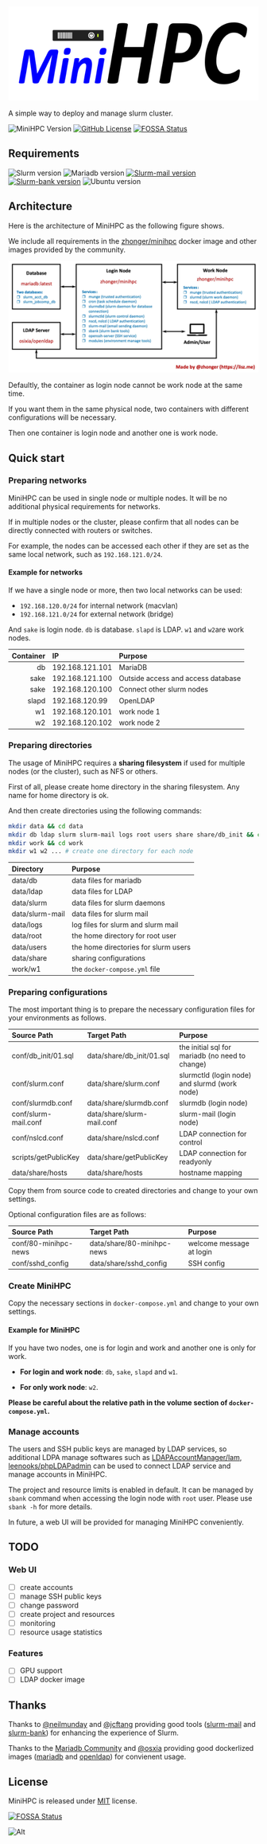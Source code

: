 
![MiniHPC logo](web/icons/minihpc.svg)

A simple way to deploy and manage slurm cluster.

![MiniHPC Version](https://img.shields.io/badge/MiniHPC-v1.0.0-blue)
[![GitHub License](https://img.shields.io/github/license/zhonger/MiniHPC)](https://github.com/zhonger/MiniHPC/blob/main/LICENSE)
[![FOSSA Status](https://app.fossa.com/api/projects/git%2Bgithub.com%2Fzhonger%2FMiniHPC.svg?type=shield&issueType=license)](https://app.fossa.com/projects/git%2Bgithub.com%2Fzhonger%2FMiniHPC?ref=badge_shield&issueType=license)

## Requirements

![Slurm version](https://img.shields.io/badge/Slurm-v23.11.2-blue)
![Mariadb version](https://img.shields.io/badge/Mariadb-v11.0.2-blue)
[![Slurm-mail version](https://img.shields.io/badge/Slurm_mail-v4.22-blue)](https://github.com/neilmunday/slurm-mail)
[![Slurm-bank version](https://img.shields.io/badge/Slurm_bank-modified_v1.1.1.2-blue)](https://github.com/zhonger/slurm-bank)
![Ubuntu version](https://img.shields.io/badge/Ubuntu-24.04_(noble)-blue)

## Architecture

Here is the architecture of MiniHPC as the following figure shows.

We include all requirements in the [zhonger/minihpc](https://hub.docker.com/r/zhonger/minihpc) docker image and other images provided by the community.

![The architecture](images/design.webp)

Defaultly, the container as login node cannot be work node at the same time.

If you want them in the same physical node, two containers with different configurations will be necessary.

Then one container is login node and another one is work node.

## Quick start

### Preparing networks

MiniHPC can be used in single node or multiple nodes. It will be no additional physical requirements for networks.

If in multiple nodes or the cluster, please confirm that all nodes can be directly connected with routers or switches.

For example, the nodes can be accessed each other if they are set as the same local network, such as `192.168.121.0/24`.

#### Example for networks

If we have a single node or more, then two local networks can be used:

- `192.168.120.0/24` for internal network (macvlan)
- `192.168.121.0/24` for external network (bridge)

And `sake` is login node. `db` is database. `slapd` is LDAP. `w1` and `w2`are work nodes.

| Container | IP | Purpose |
| --: | :-- | :-- |
| db | 192.168.121.101 | MariaDB |
| sake | 192.168.121.100 | Outside access and access database |
| sake | 192.168.120.100 | Connect other slurm nodes |
| slapd | 192.168.120.99 | OpenLDAP |
| w1 | 192.168.120.101 | work node 1 |
| w2 | 192.168.120.102 | work node 2 |

### Preparing directories

The usage of MiniHPC requires a **sharing filesystem** if used for multiple nodes (or the cluster), such as NFS or others.

First of all, please create home directory in the sharing filesystem. Any name for home directory is ok.

And then create directories using the following commands:

```bash
mkdir data && cd data
mkdir db ldap slurm slurm-mail logs root users share share/db_init && cd ../
mkdir work && cd work
mkdir w1 w2 ... # create one directory for each node
```

| Directory | Purpose |
| :-- | :-- |
| data/db | data files for mariadb |
| data/ldap | data files for LDAP |
| data/slurm | data files for slurm daemons |
| data/slurm-mail | data files for slurm mail|
| data/logs | log files for slurm and slurm mail |
| data/root | the home directory for root user|
| data/users | the home directories for slurm users |
| data/share | sharing configurations |
| work/w1 | the `docker-compose.yml` file |

### Preparing configurations

The most important thing is to prepare the necessary configuration files for your environments as follows.

| Source Path | Target Path | Purpose |
| :-- | :-- | :-- |
| conf/db_init/01.sql | data/share/db_init/01.sql | the initial sql for mariadb (no need to change) |
| conf/slurm.conf | data/share/slurm.conf | slurmctld (login node) and slurmd (work node) |
| conf/slurmdb.conf | data/share/slurmdb.conf | slurmdb (login node) |
| conf/slurm-mail.conf | data/share/slurm-mail.conf | slurm-mail (login node) |
| conf/nslcd.conf | data/share/nslcd.conf | LDAP connection for control |
| scripts/getPublicKey | data/share/getPublicKey | LDAP connection for readyonly |
| data/share/hosts | data/share/hosts | hostname mapping |

Copy them from source code to created directories and change to your own settings.

Optional configuration files are as follows:

| Source Path | Target Path | Purpose |
| :-- | :-- | :-- |
| conf/80-minihpc-news | data/share/80-minihpc-news | welcome message at login |
| conf/sshd_config | data/share/sshd_config | SSH config |

### Create MiniHPC

Copy the necessary sections in `docker-compose.yml` and change to your own settings.

#### Example for MiniHPC

If you have two nodes, one is for login and work and another one is only for work.

- **For login and work node**: `db`, `sake`, `slapd` and `w1`.

- **For only work node**: `w2`.

**Please be careful about the relative path in the volume section of `docker-compose.yml`.**

### Manage accounts

The users and SSH public keys are managed by LDAP services, so additional LDPA manage softwares such as [LDAPAccountManager/lam](https://www.ldap-account-manager.org/lamcms/), [leenooks/phpLDAPadmin](https://github.com/leenooks/phpLDAPadmin) can be used to connect LDAP service and manage accounts in MiniHPC.

The project and resource limits is enabled in default. It can be managed by `sbank` command when accessing the login node with `root` user. Please use `sbank -h` for more details.

In future, a web UI will be provided for managing MiniHPC conveniently.

## TODO

### Web UI

- [ ] create accounts
- [ ] manage SSH public keys
- [ ] change password
- [ ] create project and resources
- [ ] monitoring
- [ ] resource usage statistics

### Features

- [ ] GPU support
- [ ] LDAP docker image

## Thanks

Thanks to [@neilmunday](https://github.com/neilmunday) and [@jcftang](https://github.com/jcftang) providing good tools ([slurm-mail](https://github.com/neilmunday/slurm-mail) and [slurm-bank](https://github.com/jcftang/slurm-bank)) for enhancing the experience of Slurm.

Thanks to the [Mariadb Community](https://github.com/MariaDB) and [@osxia](https://github.com/osixia) providing good dockerlized images ([mariadb](https://github.com/MariaDB/mariadb-docker) and [openldap](https://github.com/osixia/docker-openldap)) for convienent usage.

## License

MiniHPC is released under [MIT](https://github.com/zhonger/MiniHPC/blob/main/LICENSE) license.

[![FOSSA Status](https://app.fossa.com/api/projects/git%2Bgithub.com%2Fzhonger%2FMiniHPC.svg?type=large&issueType=license)](https://app.fossa.com/projects/git%2Bgithub.com%2Fzhonger%2FMiniHPC?ref=badge_large&issueType=license)

![Alt](https://repobeats.axiom.co/api/embed/2e0d27b65d0ed23c9bc3881fa89701981290e860.svg "Repobeats analytics image")
